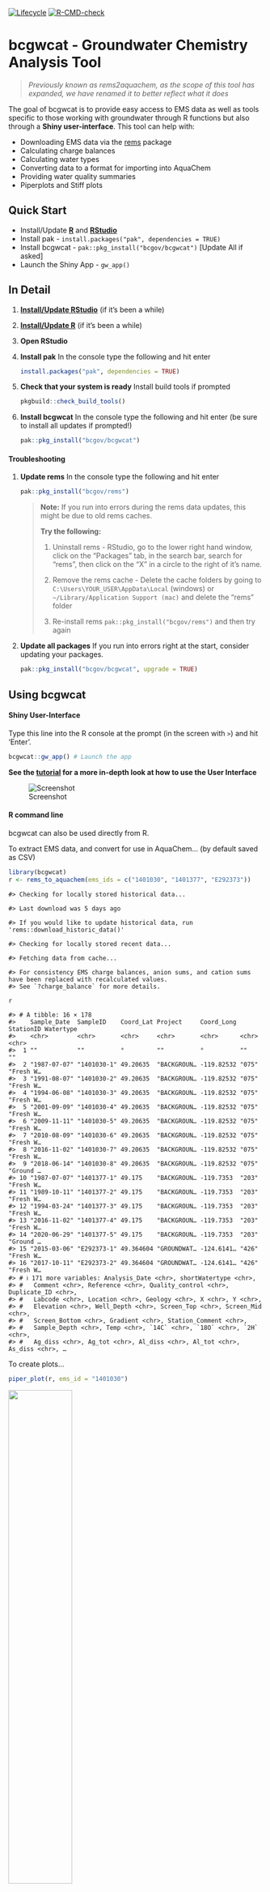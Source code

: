 
<!-- badges: start -->

[![Lifecycle](https://img.shields.io/badge/Lifecycle-Maturing-007EC6)](https://github.com/bcgov/repomountie/blob/master/doc/lifecycle-badges.md)
[![R-CMD-check](https://github.com/bcgov/bcgwcat/actions/workflows/R-CMD-check.yaml/badge.svg)](https://github.com/bcgov/bcgwcat/actions/workflows/R-CMD-check.yaml)
<!-- badges: end -->

# bcgwcat - Groundwater Chemistry Analysis Tool

> *Previously known as rems2aquachem, as the scope of this tool has
> expanded, we have renamed it to better reflect what it does*

The goal of bcgwcat is to provide easy access to EMS data as well as
tools specific to those working with groundwater through R functions but
also through a **Shiny user-interface**. This tool can help with:

- Downloading EMS data via the [rems](http://github.com/bcgov/rems)
  package
- Calculating charge balances
- Calculating water types
- Converting data to a format for importing into AquaChem
- Providing water quality summaries
- Piperplots and Stiff plots

## Quick Start

- Install/Update [**R**](https://cloud.r-project.org/) and
  [**RStudio**](https://rstudio.com/)
- Install pak - `install.packages("pak", dependencies = TRUE)`
- Install bcgwcat - `pak::pkg_install("bcgov/bcgwcat")` \[Update All if
  asked\]
- Launch the Shiny App - `gw_app()`

## In Detail

1.  [**Install/Update RStudio**](https://rstudio.com/) (if it’s been a
    while)

2.  [**Install/Update R**](https://cloud.r-project.org/) (if it’s been a
    while)

3.  **Open RStudio**

4.  **Install pak** In the console type the following and hit enter

    ``` r
    install.packages("pak", dependencies = TRUE)
    ```

5.  **Check that your system is ready** Install build tools if prompted

    ``` r
    pkgbuild::check_build_tools()
    ```

6.  **Install bcgwcat** In the console type the following and hit enter
    (be sure to install all updates if prompted!)

    ``` r
    pak::pkg_install("bcgov/bcgwcat")
    ```

#### Troubleshooting

1.  **Update rems** In the console type the following and hit enter

    ``` r
    pak::pkg_install("bcgov/rems")
    ```

    > **Note:** If you run into errors during the rems data updates,
    > this might be due to old rems caches.
    >
    > **Try the following:**
    > 1.  Uninstall rems - RStudio, go to the lower right hand window,
    >     click on the “Packages” tab, in the search bar, search for
    >     “rems”, then click on the “X” in a circle to the right of it’s
    >     name.
    >
    > 2.  Remove the rems cache - Delete the cache folders by going to
    >     `C:\Users\YOUR_USER\AppData\Local` (windows) or
    >     `~/Library/Application Support (mac)` and delete the “rems”
    >     folder
    >
    > 3.  Re-install rems `pak::pkg_install("bcgov/rems")` and then try
    >     again

2.  **Update all packages** If you run into errors right at the start,
    consider updating your packages.

    ``` r
    pak::pkg_install("bcgov/bcgwcat", upgrade = TRUE)
    ```

## Using bcgwcat

#### Shiny User-Interface

Type this line into the R console at the prompt (in the screen with `>`)
and hit ‘Enter’.

``` r
bcgwcat::gw_app() # Launch the app
```

**See the
[tutorial](https://bcgov.github.io/bcgwcat/articles/bcgwcat.html) for a
more in-depth look at how to use the User Interface**

<figure>
<img src="man/figures/up-to-date.png" alt="Screenshot" />
<figcaption aria-hidden="true">Screenshot</figcaption>
</figure>

#### R command line

bcgwcat can also be used directly from R.

To extract EMS data, and convert for use in AquaChem… (by default saved
as CSV)

``` r
library(bcgwcat)
r <- rems_to_aquachem(ems_ids = c("1401030", "1401377", "E292373"))
```

    #> Checking for locally stored historical data...

    #> Last download was 5 days ago

    #> If you would like to update historical data, run 'rems::download_historic_data()'

    #> Checking for locally stored recent data...

    #> Fetching data from cache...

    #> For consistency EMS charge balances, anion sums, and cation sums have been replaced with recalculated values.
    #> See `?charge_balance` for more details.

``` r
r
```

    #> # A tibble: 16 × 178
    #>    Sample_Date  SampleID    Coord_Lat Project     Coord_Long StationID Watertype
    #>    <chr>        <chr>       <chr>     <chr>       <chr>      <chr>     <chr>    
    #>  1 ""           ""          °         ""          °          ""        ""       
    #>  2 "1987-07-07" "1401030-1" 49.20635  "BACKGROUN… -119.82532 "075"     "Fresh W…
    #>  3 "1991-08-07" "1401030-2" 49.20635  "BACKGROUN… -119.82532 "075"     "Fresh W…
    #>  4 "1994-06-08" "1401030-3" 49.20635  "BACKGROUN… -119.82532 "075"     "Fresh W…
    #>  5 "2001-09-09" "1401030-4" 49.20635  "BACKGROUN… -119.82532 "075"     "Fresh W…
    #>  6 "2009-11-11" "1401030-5" 49.20635  "BACKGROUN… -119.82532 "075"     "Fresh W…
    #>  7 "2010-08-09" "1401030-6" 49.20635  "BACKGROUN… -119.82532 "075"     "Fresh W…
    #>  8 "2016-11-02" "1401030-7" 49.20635  "BACKGROUN… -119.82532 "075"     "Fresh W…
    #>  9 "2018-06-14" "1401030-8" 49.20635  "BACKGROUN… -119.82532 "075"     "Ground …
    #> 10 "1987-07-07" "1401377-1" 49.175    "BACKGROUN… -119.7353  "203"     "Fresh W…
    #> 11 "1989-10-11" "1401377-2" 49.175    "BACKGROUN… -119.7353  "203"     "Fresh W…
    #> 12 "1994-03-24" "1401377-3" 49.175    "BACKGROUN… -119.7353  "203"     "Fresh W…
    #> 13 "2016-11-02" "1401377-4" 49.175    "BACKGROUN… -119.7353  "203"     "Fresh W…
    #> 14 "2020-06-29" "1401377-5" 49.175    "BACKGROUN… -119.7353  "203"     "Ground …
    #> 15 "2015-03-06" "E292373-1" 49.364604 "GROUNDWAT… -124.6141… "426"     "Fresh W…
    #> 16 "2017-10-11" "E292373-2" 49.364604 "GROUNDWAT… -124.6141… "426"     "Fresh W…
    #> # ℹ 171 more variables: Analysis_Date <chr>, shortWatertype <chr>,
    #> #   Comment <chr>, Reference <chr>, Quality_control <chr>, Duplicate_ID <chr>,
    #> #   Labcode <chr>, Location <chr>, Geology <chr>, X <chr>, Y <chr>,
    #> #   Elevation <chr>, Well_Depth <chr>, Screen_Top <chr>, Screen_Mid <chr>,
    #> #   Screen_Bottom <chr>, Gradient <chr>, Station_Comment <chr>,
    #> #   Sample_Depth <chr>, Temp <chr>, `14C` <chr>, `18O` <chr>, `2H` <chr>,
    #> #   Ag_diss <chr>, Ag_tot <chr>, Al_diss <chr>, Al_tot <chr>, As_diss <chr>, …

To create plots…

``` r
piper_plot(r, ems_id = "1401030")
```

<img src="man/figures/unnamed-chunk-9-1.png" width="50%" />

``` r
stiff_plot(r, ems_id = "1401030")
```

<img src="man/figures/unnamed-chunk-10-1.png" width="50%" />

## Vignette/Tutorials

See the [bcgwcat website](https://bcgov.github.io/bcgwcat)

## License

Copyright 2024 Province of British Columbia

Licensed under the Apache License, Version 2.0 (the “License”); you may
not use this file except in compliance with the License. You may obtain
a copy of the License at

<http://www.apache.org/licenses/LICENSE-2.0>

Unless required by applicable law or agreed to in writing, software
distributed under the License is distributed on an “AS IS” BASIS,
WITHOUT WARRANTIES OR CONDITIONS OF ANY KIND, either express or implied.
See the License for the specific language governing permissions and
limitations under the License.

